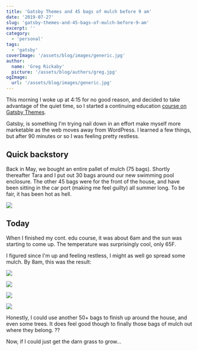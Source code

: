 ```yaml
---
title: 'Gatsby Themes and 45 bags of mulch before 9 am'
date: '2019-07-27'
slug: 'gatsby-themes-and-45-bags-of-mulch-before-9-am'
excerpt: ''
category:
  - 'personal'
tags:
  - 'gatsby'
coverImage: '/assets/blog/images/generic.jpg'
author:
  name: 'Greg Rickaby'
  picture: '/assets/blog/authors/greg.jpg'
ogImage:
  url: '/assets/blog/images/generic.jpg'
---
```


This morning I woke up at 4:15 for no good reason, and decided to take advantage of the quiet time, so I started a continuing education [course on Gatsby Themes](https://egghead.io/courses/gatsby-theme-authoring).

Gatsby, is something I'm trying nail down in an effort make myself more marketable as the web moves away from WordPress. I learned a few things, but after 90 minutes or so I was feeling pretty restless.

## Quick backstory

Back in May, we bought an entire pallet of mulch (75 bags). Shortly thereafter Tara and I put out 30 bags around our new swimming pool enclosure. The other 45 bags were for the front of the house, and have been sitting in the car port (making me feel guilty) all summer long. To be fair, it has been hot as hell.

![](/assets/blog/images/img_5959.jpg)

## Today

When I finished my cont. edu course, it was about 6am and the sun was starting to come up. The temperature was surprisingly cool, only 65F.

I figured since I'm up and feeling restless, I might as well go spread some mulch. By 8am, this was the result:

![](/assets/blog/images/img_6261.jpg)

![](/assets/blog/images/img_6259.jpg)

![](/assets/blog/images/img_6258.jpg)

![](/assets/blog/images/img_6262.jpg)

Honestly, I could use another 50+ bags to finish up around the house, and even some trees. It does feel good though to finally those bags of mulch out where they belong. ??

Now, if I could just get the darn grass to grow...
